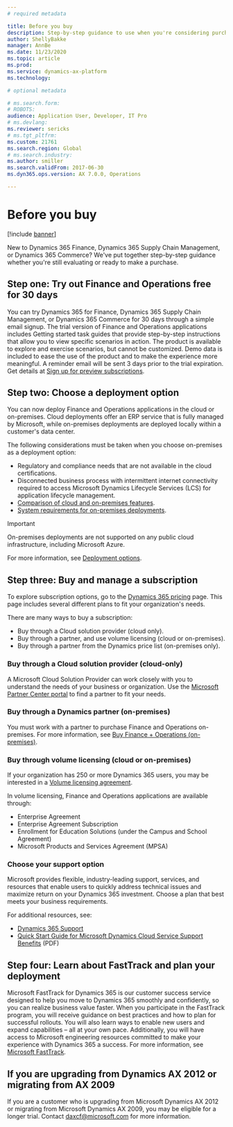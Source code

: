 ```yaml
---
# required metadata

title: Before you buy
description: Step-by-step guidance to use when you're considering purchasing Dynamics 365 Finance, Dynamics 365 Supply Chain Management, or Dynamics 365 Commerce.  
author: ShellyBakke
manager: AnnBe
ms.date: 11/23/2020
ms.topic: article
ms.prod: 
ms.service: dynamics-ax-platform
ms.technology: 

# optional metadata

# ms.search.form:
# ROBOTS: 
audience: Application User, Developer, IT Pro
# ms.devlang: 
ms.reviewer: sericks
# ms.tgt_pltfrm: 
ms.custom: 21761
ms.search.region: Global
# ms.search.industry: 
ms.author: smiller
ms.search.validFrom: 2017-06-30
ms.dyn365.ops.version: AX 7.0.0, Operations

---
```


# Before you buy

[!include [banner](../includes/banner.md)]

New to Dynamics 365 Finance, Dynamics 365 Supply Chain Management, or Dynamics 365 Commerce? We've put together step-by-step guidance whether you're still evaluating or ready to make a purchase.

## Step one: Try out Finance and Operations free for 30 days

You can try Dynamics 365 for Finance, Dynamics 365 Supply Chain Management, or Dynamics 365 Commerce for 30 days through a simple email signup. The trial version of Finance and Operations applications includes Getting started task guides that provide step-by-step instructions that allow you to view specific scenarios in action. The product is available to explore and exercise scenarios, but cannot be customized. Demo data is included to ease the use of the product and to make the experience more meaningful. A reminder email will be sent 3 days prior to the trial expiration. Get details at [Sign up for preview subscriptions](../../dev-itpro/dev-tools/sign-up-preview-subscription.md#subscribe).

## Step two: Choose a deployment option

You can now deploy Finance and Operations applications in the cloud or on-premises. Cloud deployments offer an ERP service that is fully managed by Microsoft, while on-premises deployments are deployed locally within a customer's data center.

The following considerations must be taken when you choose on-premises as a deployment option:

- Regulatory and compliance needs that are not available in the cloud certifications.
- Disconnected business process with intermittent internet connectivity required to access Microsoft Dynamics Lifecycle Services (LCS) for application lifecycle management.
- [Comparison of cloud and on-premises features](cloud-prem-comparison.md).
- [System requirements for on-premises deployments](system-requirements-on-prem.md).

> [!IMPORTANT]
> On-premises deployments are not supported on any public cloud infrastructure, including Microsoft Azure.

For more information, see [Deployment options](../../dev-itpro/deployment/choose-deployment-type.md).

## Step three: Buy and manage a subscription

To explore subscription options, go to the [Dynamics 365 pricing](https://www.microsoft.com/dynamics365/pricing) page. This page includes several different plans to fit your organization's needs.

There are many ways to buy a subscription:

- Buy through a Cloud solution provider (cloud only).
- Buy through a partner, and use volume licensing (cloud or on-premises).
- Buy through a partner from the Dynamics price list (on-premises only).

### Buy through a Cloud solution provider (cloud-only)

A Microsoft Cloud Solution Provider can work closely with you to understand the needs of your business or organization. Use the [Microsoft Partner Center portal](https://partnercenter.microsoft.com/partner/home) to find a partner to fit your needs.

### Buy through a Dynamics partner (on-premises)

You must work with a partner to purchase Finance and Operations on-premises. For more information, see [Buy Finance + Operations (on-premises)](purchase-on-premises.md).

### Buy through volume licensing (cloud or on-premises)

If your organization has 250 or more Dynamics 365 users, you may be interested in a [Volume licensing agreement](https://www.microsoft.com/Licensing/product-licensing/dynamics365).

In volume licensing, Finance and Operations applications are available through:

- Enterprise Agreement
- Enterprise Agreement Subscription
- Enrollment for Education Solutions (under the Campus and School Agreement)
- Microsoft Products and Services Agreement (MPSA)

### Choose your support option

Microsoft provides flexible, industry-leading support, services, and resources that enable users to quickly address technical issues and maximize return on your Dynamics 365 investment. Choose a plan that best meets your business requirements.

For additional resources, see:

- [Dynamics 365 Support](https://www.microsoft.com/dynamics365/support)
- [Quick Start Guide for Microsoft Dynamics Cloud Service Support Benefits](https://go.microsoft.com/fwlink/?LinkId=530335) (PDF)

## Step four: Learn about FastTrack and plan your deployment

Microsoft FastTrack for Dynamics 365 is our customer success service designed to help you move to Dynamics 365 smoothly and confidently, so you can realize business value faster. When you participate in the FastTrack program, you will receive guidance on best practices and how to plan for successful rollouts. You will also learn ways to enable new users and expand capabilities – all at your own pace. Additionally, you will have access to Microsoft engineering resources committed to make your experience with Dynamics 365 a success. For more information, see [Microsoft FastTrack](fasttrack-dynamics-365-overview.md).

## If you are upgrading from Dynamics AX 2012 or migrating from AX 2009

If you are a customer who is upgrading from Microsoft Dynamics AX 2012 or migrating from Microsoft Dynamics AX 2009, you may be eligible for a longer trial. Contact <daxcf@microsoft.com> for more information.
